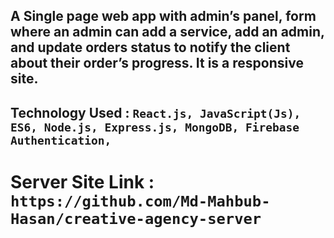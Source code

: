 ## A Single page web app with admin’s panel, form where an admin can add a service, add an admin, and update orders status to notify the client about their order’s progress. It is a responsive site.

## Technology Used : `React.js, JavaScript(Js), ES6, Node.js, Express.js, MongoDB, Firebase Authentication, `

# Server Site Link : `https://github.com/Md-Mahbub-Hasan/creative-agency-server`
